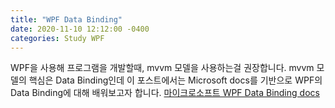 ```yaml
---
title: "WPF Data Binding"
date: 2020-11-10 12:12:00 -0400
categories: Study WPF
---
```

WPF을 사용해 프로그램을 개발할때, mvvm 모델을 사용하는걸 권장합니다.
mvvm 모델의 핵심은 Data Binding인데 이 포스트에서는 Microsoft docs를 기반으로 WPF의 Data Binding에 대해 배워보고자 합니다.
[마이크로소프트 WPF Data Binding docs][md]


[md]: https://docs.microsoft.com/en-us/dotnet/desktop/wpf/data/data-binding-overview?view=netdesktop-5.0
